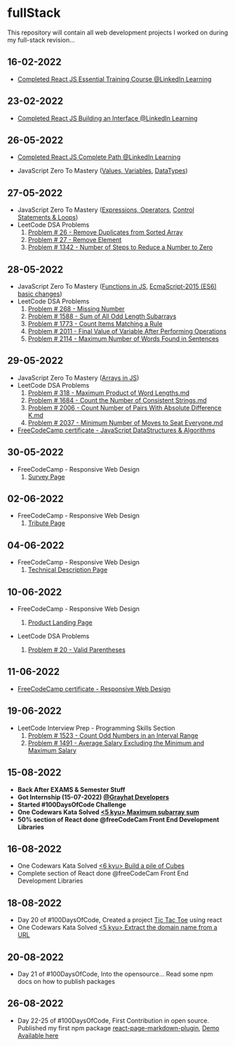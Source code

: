 # fullStack

This repository will contain all web development projects I worked on during my full-stack revision...

## 16-02-2022

- [Completed React JS Essential Training Course @LinkedIn Learning](/certificates/React.js%20Essential%20Training.pdf)

## 23-02-2022

- [Completed React JS Building an Interface @LinkedIn Learning](/certificates/React.js%20Building%20an%20Interface.pdf)
  

## 26-05-2022

- [Completed React JS Complete Path @LinkedIn Learning](/certificates/ReactJS_Complete_Path.png)

- JavaScript Zero To Mastery ([Values, Variables](/JavaScript%20Zero%20To%20Mastery/values_variables.md), [DataTypes](/JavaScript%20Zero%20To%20Mastery/datatypes.md))


## 27-05-2022

- JavaScript Zero To Mastery ([Expressions, Operators](/JavaScript%20Zero%20To%20Mastery/expressions_operators.md), [Control Statements & Loops](/JavaScript%20Zero%20To%20Mastery/controlStatements_loops.md))
- LeetCode DSA Problems 
  1. [Problem # 26 - Remove Duplicates from Sorted Array](/LeetCodeDSA/26.%20Remove%20Duplicates%20from%20Sorted%20Array.md)
  2. [Problem # 27 - Remove Element](/LeetCodeDSA/27.%20Remove%20Element.md)
  3. [Problem # 1342 - Number of Steps to Reduce a Number to Zero](/LeetCodeDSA/1342.%20Number%20of%20Steps%20to%20Reduce%20a%20Number%20to%20Zero.md)

## 28-05-2022

- JavaScript Zero To Mastery ([Functions in JS](/JavaScript%20Zero%20To%20Mastery/functions.md), [EcmaScript-2015 (ES6) basic changes](/JavaScript%20Zero%20To%20Mastery/ecmascript_2015.md))
- LeetCode DSA Problems
  1. [Problem # 268 - Missing Number](/LeetCodeDSA/268.%20Missing%20Number.md) 
  2. [Problem # 1588 - Sum of All Odd Length Subarrays](/LeetCodeDSA/1588.%20Sum%20of%20All%20Odd%20Length%20Subarrays.md) 
  3. [Problem # 1773 - Count Items Matching a Rule](/LeetCodeDSA/1773.%20Count%20Items%20Matching%20a%20Rule.md) 
  4. [Problem # 2011 - Final Value of Variable After Performing Operations](/LeetCodeDSA/2011.%20Final%20Value%20of%20Variable%20After%20Performing%20Operations.md) 
  5. [Problem # 2114 - Maximum Number of Words Found in Sentences](/LeetCodeDSA/2114.%20Maximum%20Number%20of%20Words%20Found%20in%20Sentences.md) 

## 29-05-2022

- JavaScript Zero To Mastery ([Arrays in JS](/JavaScript%20Zero%20To%20Mastery/arrays.md))
- LeetCode DSA Problems
  1. [Problem # 318 - Maximum Product of Word Lengths.md](/LeetCodeDSA/318.%20Maximum%20Product%20of%20Word%20Lengths.md) 
  2. [Problem # 1684 - Count the Number of Consistent Strings.md](/LeetCodeDSA/1684.%20Count%20the%20Number%20of%20Consistent%20Strings.md) 
  3. [Problem # 2006 - Count Number of Pairs With Absolute Difference K.md](/LeetCodeDSA/2006.%20Count%20Number%20of%20Pairs%20With%20Absolute%20Difference%20K.md) 
  4. [Problem # 2037 - Minimum Number of Moves to Seat Everyone.md](/LeetCodeDSA/2037.%20Minimum%20Number%20of%20Moves%20to%20Seat%20Everyone.md)
- [FreeCodeCamp certificate - JavaScript DataStructures & Algorithms](/certificates/freecodecamp_js_dsa.jpg)

## 30-05-2022

- FreeCodeCamp - Responsive Web Design 
  1. [Survey Page](/freeCodeCamp/Responsive%20Web%20Design/Survey%20Form/index.html)

## 02-06-2022

- FreeCodeCamp - Responsive Web Design 
  1. [Tribute Page](/freeCodeCamp/Responsive%20Web%20Design/Tribute%20Page/index.html)

## 04-06-2022

- FreeCodeCamp - Responsive Web Design 
  1. [Technical Description Page](/freeCodeCamp/Responsive%20Web%20Design/Technical%20Description%20Page/index.html)

## 10-06-2022

- FreeCodeCamp - Responsive Web Design 
  1. [Product Landing Page](/freeCodeCamp/Responsive%20Web%20Design/Product%20Landing%20Page/index.html)

- LeetCode DSA Problems
  1. [Problem # 20 - Valid Parentheses](/LeetCodeDSA/Interview%20Prep/20.%20Valid%20Parentheses.md)

## 11-06-2022

- [FreeCodeCamp certificate - Responsive Web Design](/certificates/freecodecamp_responsive_web_design.jpg)

## 19-06-2022

- LeetCode Interview Prep - Programming Skills Section
    1. [Problem # 1523 - Count Odd Numbers in an Interval Range](/LeetCodeDSA/Interview%20Prep/Programming%20Skills/1523.%20Count%20Odd%20Numbers%20in%20an%20Interval%20Range.md)
    2. [Problem # 1491 - Average Salary Excluding the Minimum and Maximum Salary](/LeetCodeDSA/Interview%20Prep/Programming%20Skills/1491.%20Average%20Salary%20Excluding%20the%20Minimum%20and%20Maximum%20Salary.md)

## 15-08-2022

- **Back After EXAMS & Semester Stuff**
- **Got Internship (15-07-2022) [@Grayhat Developers](https://grayhat.com.pk)**
- **Started #100DaysOfCode Challenge**
- **One Codewars Kata Solved [<5 kyu> Maximum subarray sum](/Codewars/maximum-subarray-sum.md)**
- **50% section of React done @freeCodeCam Front End Development Libraries**

## 16-08-2022

- One Codewars Kata Solved [<6 kyu> Build a pile of Cubes](/Codewars/build-pile-of-cube.md)
- Complete section of React done @freeCodeCam Front End Development Libraries

## 18-08-2022

- Day 20 of #100DaysOfCode, Created a project [Tic Tac Toe](/projects/tic-tac-toe/) using react
- One Codewars Kata Solved [<5 kyu> Extract the domain name from a URL](/Codewars/extract-domain-name-from-url.md)

## 20-08-2022

- Day 21 of #100DaysOfCode, Into the opensource... Read some npm docs on how to publish packages

## 26-08-2022

- Day 22-25 of #100DaysOfCode, First Contribution in open source. Published my first npm package [react-page-markdown-plugin](https://www.npmjs.com/package/react-page-markdown-plugin), [Demo Available here](https://react-page-markdown-plugin.netlify.app/)